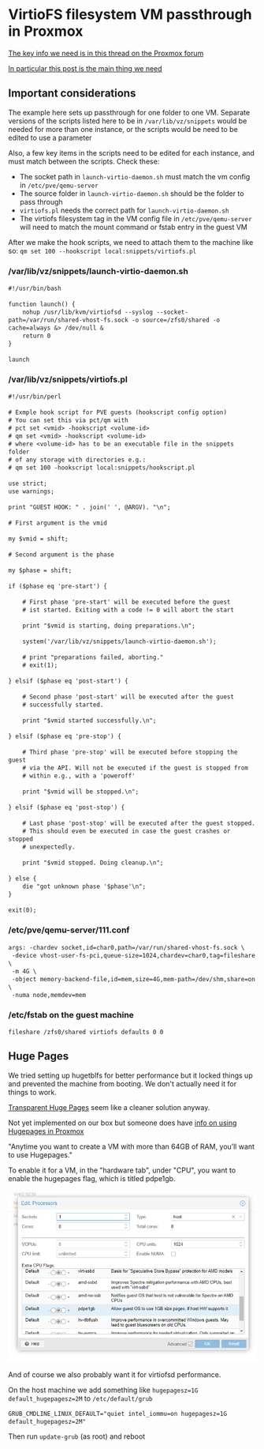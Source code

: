 
# VirtioFS filesystem VM passthrough in Proxmox

[The key info we need is in this thread on the Proxmox forum](https://forum.proxmox.com/threads/virtiofs-support.77889/)

[In particular this post is the main thing we need](https://forum.proxmox.com/threads/virtiofs-support.77889/page-2#post-527012)

## Important considerations

The example here sets up passthrough for one folder to one VM. Separate versions of the scripts listed here to be in `/var/lib/vz/snippets` would be needed for more than one instance, or the scripts would be need to be edited to use a parameter

Also, a few key items in the scripts need to be edited for each instance, and must match between the scripts. Check these:

- The socket path in `launch-virtio-daemon.sh` must match the vm config in `/etc/pve/qemu-server`
- The source folder in `launch-virtio-daemon.sh` should be the folder to pass through
- `virtiofs.pl` needs the correct path for `launch-virtio-daemon.sh`
- The virtiofs filesystem tag in the VM config file in `/etc/pve/qemu-server` will need to match the mount command or fstab entry in the guest VM

After we make the hook scripts, we need to attach them to the machine like so: `qm set 100 --hookscript local:snippets/virtiofs.pl`

### /var/lib/vz/snippets/launch-virtio-daemon.sh
```
#!/usr/bin/bash

function launch() {
    nohup /usr/lib/kvm/virtiofsd --syslog --socket-path=/var/run/shared-vhost-fs.sock -o source=/zfs0/shared -o cache=always &> /dev/null &
    return 0
}

launch
```

### /var/lib/vz/snippets/virtiofs.pl
```
#!/usr/bin/perl

# Exmple hook script for PVE guests (hookscript config option)
# You can set this via pct/qm with
# pct set <vmid> -hookscript <volume-id>
# qm set <vmid> -hookscript <volume-id>
# where <volume-id> has to be an executable file in the snippets folder
# of any storage with directories e.g.:
# qm set 100 -hookscript local:snippets/hookscript.pl

use strict;
use warnings;

print "GUEST HOOK: " . join(' ', @ARGV). "\n";

# First argument is the vmid

my $vmid = shift;

# Second argument is the phase

my $phase = shift;

if ($phase eq 'pre-start') {

    # First phase 'pre-start' will be executed before the guest
    # ist started. Exiting with a code != 0 will abort the start

    print "$vmid is starting, doing preparations.\n";

    system('/var/lib/vz/snippets/launch-virtio-daemon.sh');

    # print "preparations failed, aborting."
    # exit(1);

} elsif ($phase eq 'post-start') {

    # Second phase 'post-start' will be executed after the guest
    # successfully started.

    print "$vmid started successfully.\n";

} elsif ($phase eq 'pre-stop') {

    # Third phase 'pre-stop' will be executed before stopping the guest
    # via the API. Will not be executed if the guest is stopped from
    # within e.g., with a 'poweroff'

    print "$vmid will be stopped.\n";

} elsif ($phase eq 'post-stop') {

    # Last phase 'post-stop' will be executed after the guest stopped.
    # This should even be executed in case the guest crashes or stopped
    # unexpectedly.

    print "$vmid stopped. Doing cleanup.\n";

} else {
    die "got unknown phase '$phase'\n";
}

exit(0);

```

### /etc/pve/qemu-server/111.conf

```
args: -chardev socket,id=char0,path=/var/run/shared-vhost-fs.sock \
 -device vhost-user-fs-pci,queue-size=1024,chardev=char0,tag=fileshare \
 -m 4G \
 -object memory-backend-file,id=mem,size=4G,mem-path=/dev/shm,share=on \
 -numa node,memdev=mem
```

### /etc/fstab on the guest machine

```
fileshare /zfs0/shared virtiofs defaults 0 0
```


## Huge Pages

We tried setting up hugetblfs for better performance but it locked things up and prevented the machine from booting. We don't actually need it for things to work.

[Transparent Huge Pages](https://docs.kernel.org/admin-guide/mm/transhuge.html) seem like a cleaner solution anyway.

Not yet implemented on our box but someone does have [info on using Hugepages in Proxmox](https://docs.renderex.ae/posts/Enabling-hugepages/)

"Anytime you want to create a VM with more than 64GB of RAM, you’ll want to use Hugepages."

To enable it for a VM, in the "hardware tab", under "CPU", you want to enable the hugepages flag, which is titled pdpe1gb.

![hugepages-proxmox_1](hugepages-proxmox_1.png)

And of course we also probably want it for virtiofsd performance.

On the host machine we add something like `hugepagesz=1G default_hugepagesz=2M` to `/etc/default/grub`

```
GRUB_CMDLINE_LINUX_DEFAULT="quiet intel_iommu=on hugepagesz=1G default_hugepagesz=2M"
```

Then run `update-grub` (as root) and reboot






